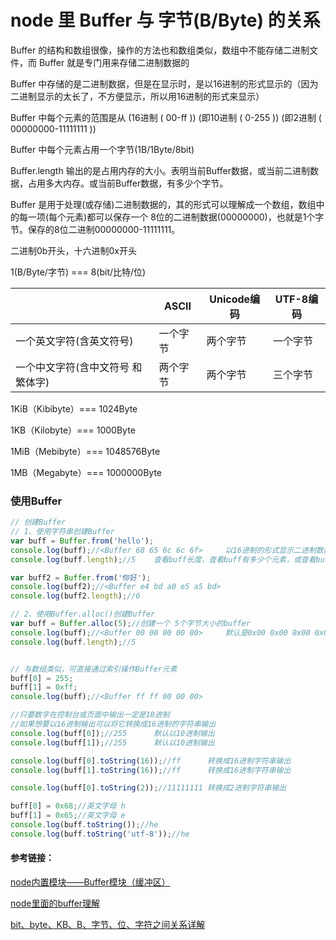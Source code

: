 # node 里 Buffer 与 字节(B/Byte) 的关系

Buffer 的结构和数组很像，操作的方法也和数组类似，数组中不能存储二进制文件，而 Buffer 就是专门用来存储二进制数据的

Buffer 中存储的是二进制数据，但是在显示时，是以16进制的形式显示的（因为二进制显示的太长了，不方便显示，所以用16进制的形式来显示）

Buffer 中每个元素的范围是从 (16进制 ( 00-ff )) (即10进制 ( 0-255 )) (即2进制 ( 00000000-11111111 ))

Buffer 中每个元素占用一个字节(1B/1Byte/8bit)

Buffer.length 输出的是占用内存的大小。表明当前Buffer数据，或当前二进制数据，占用多大内存。或当前Buffer数据，有多少个字节。

Buffer 是用于处理(或存储)二进制数据的，其的形式可以理解成一个数组，数组中的每一项(每个元素)都可以保存一个 8位的二进制数据(00000000)，也就是1个字节。保存的8位二进制00000000-11111111。

二进制0b开头，十六进制0x开头

1(B/Byte/字节) === 8(bit/比特/位)

|                           | ASCII | Unicode编码 | UTF-8编码 |
|             ----              | ----      | ----    | ----    |
| 一个英文字符(含英文符号)          | 一个字节 | 两个字节 | 一个字节 |
| 一个中文字符(含中文符号 和 繁体字) | 两个字节 | 两个字节 | 三个字节 |

1KiB（Kibibyte）=== 1024Byte

1KB（Kilobyte）=== 1000Byte

1MiB（Mebibyte）=== 1048576Byte

1MB（Megabyte）=== 1000000Byte

### 使用Buffer
```javascript
// 创建Buffer
// 1、使用字符串创建Buffer
var buff = Buffer.from('hello');
console.log(buff);//<Buffer 68 65 6c 6c 6f>     以16进制的形式显示二进制数据
console.log(buff.length);//5    查看buff长度，查看buff有多少个元素，或查看buff使用了多少字节的内存空间

var buff2 = Buffer.from('你好');
console.log(buff2);//<Buffer e4 bd a0 e5 a5 bd>
console.log(buff2.length);//6

// 2、使用Buffer.alloc()创建Buffer
var buff = Buffer.alloc(5);//创建一个 5个字节大小的buffer
console.log(buff);//<Buffer 00 00 00 00 00>     默认是0x00 0x00 0x00 0x00 0x00
console.log(buff.length);//5


// 与数组类似，可直接通过索引操作Buffer元素
buff[0] = 255;
buff[1] = 0xff;
console.log(buff);//<Buffer ff ff 00 00 00>

//只要数字在控制台或页面中输出一定是10进制
//如果想要以16进制输出可以将它转换成16进制的字符串输出
console.log(buff[0]);//255      默认以10进制输出
console.log(buff[1]);//255      默认以10进制输出

console.log(buff[0].toString(16));//ff      转换成16进制字符串输出
console.log(buff[1].toString(16));//ff      转换成16进制字符串输出

console.log(buff[0].toString(2));//11111111 转换成2进制字符串输出

buff[0] = 0x68;//英文字母 h
buff[1] = 0x65;//英文字母 e
console.log(buff.toString());//he
console.log(buff.toString('utf-8'));//he
```

#### 参考链接：
[node内置模块——Buffer模块（缓冲区）](https://blog.csdn.net/mantou_riji/article/details/125012170)

[node里面的buffer理解](https://www.cnblogs.com/wuxianqiang/p/10328296.html)

[bit、byte、KB、B、字节、位、字符之间关系详解](https://blog.csdn.net/qq_41675254/article/details/86481615)




